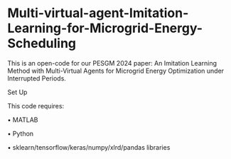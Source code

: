 # Multi-virtual-agent-Imitation-Learning-for-Microgrid-Energy-Scheduling
This is an open-code for our PESGM 2024 paper: An Imitation Learning Method with Multi-Virtual Agents for Microgrid Energy Optimization under Interrupted Periods.

Set Up

This code requires:

•	MATLAB

•	Python

•	sklearn/tensorflow/keras/numpy/xlrd/pandas libraries
